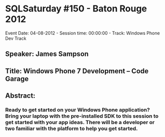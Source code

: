 # SQLSaturday #150 - Baton Rouge 2012
Event Date: 04-08-2012 - Session time: 00:00:00 - Track: Windows Phone Dev Track 
## Speaker: James Sampson
## Title: Windows Phone 7 Development – Code Garage
## Abstract:
### Ready to get started on your Windows Phone application?  Bring your laptop with the pre-installed SDK to this session to get started with your app ideas.  There will be a developer or two familiar with the platform to help you get started.
